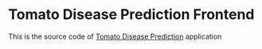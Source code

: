 # Tomato Disease Prediction Frontend
This is the source code of <a target="_blank" href="http://tomato.kananapps.com/">Tomato Disease Prediction</a> application
